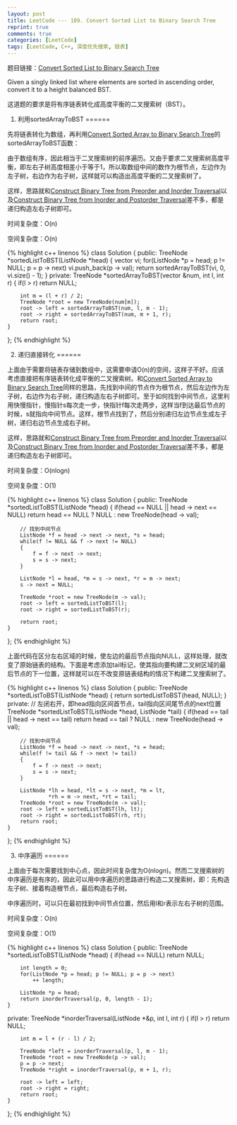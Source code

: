 ```yaml
---
layout: post
title: LeetCode --- 109. Convert Sorted List to Binary Search Tree
reprint: true
comments: true
categories: [LeetCode]
tags: [LeetCode, C++, 深度优先搜索, 链表]
---
```



题目链接：[Convert Sorted List to Binary Search Tree](https://oj.leetcode.com/problems/convert-sorted-list-to-binary-search-tree/ ) 

Given a singly linked list where elements are sorted in ascending order, convert it to a height balanced BST.

这道题的要求是将有序链表转化成高度平衡的二叉搜索树（BST）。

1. 利用sortedArrayToBST
======

先将链表转化为数组，再利用[Convert Sorted Array to Binary Search Tree](http://www.makuiyu.cn/2015/03/LeetCode_108.%20Convert%20Sorted%20Array%20to%20Binary%20Search%20Tree/ )的sortedArrayToBST函数：

由于数组有序，因此相当于二叉搜索树的前序遍历。又由于要求二叉搜索树高度平衡，即左右子树高度相差小于等于1，所以取数组中间的数作为根节点，左边作为左子树，右边作为右子树，这样就可以构造出高度平衡的二叉搜索树了。

这样，思路就和[Construct Binary Tree from Preorder and Inorder Traversal](http://www.makuiyu.cn/2015/03/LeetCode_105.%20Construct%20Binary%20Tree%20from%20Preorder%20and%20Inorder%20Traversal/ )以及[Construct Binary Tree from Inorder and Postorder Traversal](http://www.makuiyu.cn/2015/03/LeetCode_106.%20Construct%20Binary%20Tree%20from%20Inorder%20and%20Postorder%20Traversal/ )差不多，都是递归构造左右子树即可。

时间复杂度：O(n)

空间复杂度：O(n)

{% highlight c++ linenos %}
class Solution 
{
public:
    TreeNode *sortedListToBST(ListNode *head) 
    {
        vector<int> vi;
        for(ListNode *p = head; p != NULL; p = p -> next)
            vi.push_back(p -> val);
        return sortedArrayToBST(vi, 0, vi.size() - 1);
    }
private:
    TreeNode *sortedArrayToBST(vector<int> &num, int l, int r)
    {
        if(l > r)
            return NULL;
        
        int m = (l + r) / 2;
        TreeNode *root = new TreeNode(num[m]);
        root -> left = sortedArrayToBST(num, l, m - 1);
        root -> right = sortedArrayToBST(num, m + 1, r);
        return root;
    }
};
{% endhighlight %}

2. 递归直接转化
======

上面由于需要将链表存储到数组中，这需要申请O(n)的空间，这样子不好。应该考虑直接把有序链表转化成平衡的二叉搜索树。和[Convert Sorted Array to Binary Search Tree](http://www.makuiyu.cn/2015/03/LeetCode_108.%20Convert%20Sorted%20Array%20to%20Binary%20Search%20Tree/ )同样的思路，先找到中间的节点作为根节点，然后左边作为左子树，右边作为右子树，递归构造左右子树即可。至于如何找到中间节点，这里利用快慢指针，慢指针s每次走一步，快指针f每次走两步，这样当f到达最后节点的时候，s就指向中间节点。这样，根节点找到了，然后分别递归左边节点生成左子树，递归右边节点生成右子树。

这样，思路就和[Construct Binary Tree from Preorder and Inorder Traversal](http://www.makuiyu.cn/2015/03/LeetCode_105.%20Construct%20Binary%20Tree%20from%20Preorder%20and%20Inorder%20Traversal/ )以及[Construct Binary Tree from Inorder and Postorder Traversal](http://www.makuiyu.cn/2015/03/LeetCode_106.%20Construct%20Binary%20Tree%20from%20Inorder%20and%20Postorder%20Traversal/ )差不多，都是递归构造左右子树即可。

时间复杂度：O(nlogn)

空间复杂度：O(1)

{% highlight c++ linenos %}
class Solution
{
public:
    TreeNode *sortedListToBST(ListNode *head)
    {
        if(head == NULL || head -> next == NULL)
            return head == NULL ? NULL : new TreeNode(head -> val);
        
        // 找到中间节点
        ListNode *f = head -> next -> next, *s = head;
        while(f != NULL && f -> next != NULL)
        {
            f = f -> next -> next;
            s = s -> next;
        }
        
        ListNode *l = head, *m = s -> next, *r = m -> next;
        s -> next = NULL;
        
        TreeNode *root = new TreeNode(m -> val);
        root -> left = sortedListToBST(l);
        root -> right = sortedListToBST(r);
        
        return root;
    }
};
{% endhighlight %}

上面代码在区分左右区域的时候，使左边的最后节点指向NULL，这样处理，就改变了原始链表的结构。下面是考虑添加tail标记，使其指向要构建二叉树区域的最后节点的下一位置，这样就可以在不改变原链表结构的情况下构建二叉搜索树了。

{% highlight c++ linenos %}
class Solution
{
public:
    TreeNode *sortedListToBST(ListNode *head)
    {
        return sortedListToBST(head, NULL);
    }
private:
    // 左闭右开，即head指向区间首节点，tail指向区间尾节点的next位置
    TreeNode *sortedListToBST(ListNode *head, ListNode *tail)
    {
        if(head == tail || head -> next == tail)
            return head == tail ? NULL : new TreeNode(head -> val);
        
        // 找到中间节点
        ListNode *f = head -> next -> next, *s = head;
        while(f != tail && f -> next != tail)
        {
            f = f -> next -> next;
            s = s -> next;
        }
        
        ListNode *lh = head, *lt = s -> next, *m = lt, 
                 *rh = m -> next, *rt = tail;
        TreeNode *root = new TreeNode(m -> val);
        root -> left = sortedListToBST(lh, lt);
        root -> right = sortedListToBST(rh, rt);
        return root;
    }
};
{% endhighlight %}

3. 中序遍历
======

上面由于每次需要找到中心点，因此时间复杂度为O(nlogn)。然而二叉搜索树的中序遍历是有序的，因此可以用中序遍历的思路进行构造二叉搜索树，即：先构造左子树、接着构造根节点，最后构造右子树。

中序遍历时，可以只在最初找到中间节点位置，然后用l和r表示左右子树的范围。

时间复杂度：O(n)

空间复杂度：O(1)

{% highlight c++ linenos %}
class Solution
{
public:
    TreeNode *sortedListToBST(ListNode *head)
    {
        if(head == NULL)
            return NULL;
        
        int length = 0;
        for(ListNode *p = head; p != NULL; p = p -> next)
            ++ length;
        
        ListNode *p = head;
        return inorderTraversal(p, 0, length - 1);
    }
private:
    TreeNode *inorderTraversal(ListNode *&p, int l, int r)
    {
        if(l > r)
            return NULL;
        
        int m = l + (r - l) / 2;
        
        TreeNode *left = inorderTraversal(p, l, m - 1);
        TreeNode *root = new TreeNode(p -> val);
        p = p -> next;
        TreeNode *right = inorderTraversal(p, m + 1, r);
        
        root -> left = left;
        root -> right = right;
        return root;
    }
};
{% endhighlight %}
